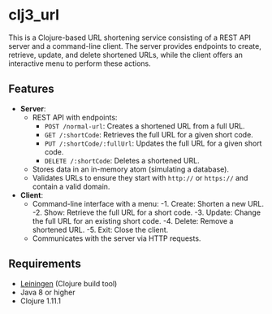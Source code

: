 
# clj3_url


This is a Clojure-based URL shortening service consisting of a REST API server and a command-line client. The server provides endpoints to create, retrieve, update, and delete shortened URLs, while the client offers an interactive menu to perform these actions.

## Features

- **Server**:
  - REST API with endpoints:
    - `POST /normal-url`: Creates a shortened URL from a full URL.
    - `GET /:shortCode`: Retrieves the full URL for a given short code.
    - `PUT /:shortCode/:fullUrl`: Updates the full URL for a given short code.
    - `DELETE /:shortCode`: Deletes a shortened URL.
  - Stores data in an in-memory atom (simulating a database).
  - Validates URLs to ensure they start with `http://` or `https://` and contain a valid domain.
- **Client**:
  - Command-line interface with a menu:
    -1. Create: Shorten a new URL.
    -2. Show: Retrieve the full URL for a short code.
    -3. Update: Change the full URL for an existing short code.
    -4. Delete: Remove a shortened URL.
    -5. Exit: Close the client.
  - Communicates with the server via HTTP requests.
## Requirements

- [Leiningen](https://leiningen.org/) (Clojure build tool)
- Java 8 or higher
- Clojure 1.11.1
